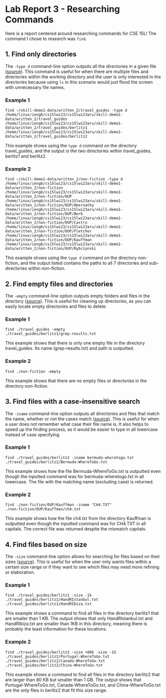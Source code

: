 # Lab Report 3 - Researching Commands
Here is a report centered around researching commands for CSE 15L! The command I chose to research was `find`.

## 1. Find only directories
The `-type d` command-line option outputs all the directories in a given file ([source](https://www.redhat.com/sysadmin/linux-find-command)). This command is useful for when there are multiple files and directories within the working directory and the user is only interested in the directories because using `ls` in this scenario would just flood the screen with unnecessary file names. 

### Example 1
```
find ~/skill-demo1-data/written_2/travel_guides -type d
/home/linux/ieng6/cs15lwi23/cs15lwi23aru/skill-demo1-data/written_2/travel_guides
/home/linux/ieng6/cs15lwi23/cs15lwi23aru/skill-demo1-data/written_2/travel_guides/berlitz1
/home/linux/ieng6/cs15lwi23/cs15lwi23aru/skill-demo1-data/written_2/travel_guides/berlitz2
```
This example shows using the `type d` command on the directory travel_guides, and the output is the two directories within travel_guides, berlitz1 and berlitz2.

### Example 2
```
find ~/skill-demo1-data/written_2/non-fiction -type d  
/home/linux/ieng6/cs15lwi23/cs15lwi23aru/skill-demo1-data/written_2/non-fiction
/home/linux/ieng6/cs15lwi23/cs15lwi23aru/skill-demo1-data/written_2/non-fiction/OUP
/home/linux/ieng6/cs15lwi23/cs15lwi23aru/skill-demo1-data/written_2/non-fiction/OUP/Abernathy
/home/linux/ieng6/cs15lwi23/cs15lwi23aru/skill-demo1-data/written_2/non-fiction/OUP/Berk
/home/linux/ieng6/cs15lwi23/cs15lwi23aru/skill-demo1-data/written_2/non-fiction/OUP/Castro
/home/linux/ieng6/cs15lwi23/cs15lwi23aru/skill-demo1-data/written_2/non-fiction/OUP/Fletcher
/home/linux/ieng6/cs15lwi23/cs15lwi23aru/skill-demo1-data/written_2/non-fiction/OUP/Kauffman
/home/linux/ieng6/cs15lwi23/cs15lwi23aru/skill-demo1-data/written_2/non-fiction/OUP/Rybczynski
```
This example shows using the `type d` command on the directory non-fiction, and the output listed contains the paths to all 7 directories and sub-directories within non-fiction.

## 2. Find empty files and directories
The `-empty` command-line option outputs empty folders and files in the directory ([source](https://www.geeksforgeeks.org/find-command-in-linux-with-examples/)). This is useful for cleaning up directories, as you can easily locate empty directories and files to delete. 

### Example 1
```
find ./travel_guides -empty
./travel_guides/berlitz1/grep-results.txt
```
This example shows that there is only one empty file in the directory travel_guides. Its name (grep-results.txt) and path is outputted.

### Example 2
```
find ./non-fiction -empty

```
This example shows that there are no empty files or directories in the directory non-fiction.

## 3. Find files with a case-insensitive search
The `-iname` command-line option outputs all directories and files that match the name, whether or not the cases match ([source](https://linuxhandbook.com/find-command-examples/)). This is useful for when a user does not remember what case their file name is. It also helps to speed up the finding process, as it would be easier to type in all lowercase instead of case specifying.

### Example 1
```
find ./travel_guides/berlitz2 -iname bermuda-wheretogo.txt
./travel_guides/berlitz2/Bermuda-WhereToGo.txt
```
This example shows how the file Bermuda-WhereToGo.txt is outputted even though the inputted command was for bermuda-wheretogo.txt in all lowercase. The file with the matching name (excluding case) is returned.

### Example 2
```
find ./non-fiction/OUP/Kauffman -iname "CH4.TXT"
./non-fiction/OUP/Kauffman/ch4.txt
```
This example shows how the file ch4.txt from the directory Kauffman is outputted even though the inputted command was for CH4.TXT in all capitals. The correct file was returned despite the mismatch capitals.

## 4. Find files based on size
The `-size` command-line option allows for searching for files based on their sizes ([source](https://linuxhandbook.com/find-command-examples/)). This is useful for when the user only wants files within a certain size range or if they want to see which files may need more refining or elaboration.

### Example 1
```
find ./travel_guides/berlitz1 -size -1k   
./travel_guides/berlitz1/HandRIstanbul.txt
./travel_guides/berlitz1/HandRIbiza.txt
```
This example shows a command to find all files in the directory berlitz1 that are smaller than 1 KB. The output shows that only HandRIstanbul.txt and HandRIbiza.txt are smaller than 1KB in this directory, meaning there is probably the least information for these locations.

### Example 2
```
find ./travel_guides/berlitz2 -size +80k -size -1G 
./travel_guides/berlitz2/Portugal-WhereToGo.txt
./travel_guides/berlitz2/Canada-WhereToGo.txt
./travel_guides/berlitz2/China-WhereToGo.txt
```
This example shows a command to find all files in the directory berlitz2 that are larger than 80 KB but smaller than 1 GB. The output shows that Portugal-WhereToGo.txt, Canada-WhereToGo.txt, and China-WhereToGo.txt are the only files in berlitz2 that fit this size range.
